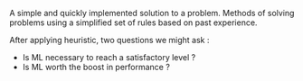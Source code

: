A simple and quickly implemented solution to a problem. Methods of solving problems using a simplified set of rules based on past experience. 

After applying heuristic, two questions we might ask : 
* Is ML necessary to reach a satisfactory level ? 
* Is ML worth the boost in performance ? 